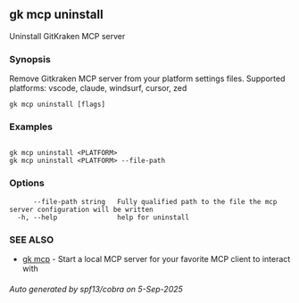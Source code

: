 ## gk mcp uninstall

Uninstall GitKraken MCP server

### Synopsis


Remove Gitkraken MCP server from your platform settings files.
Supported platforms: vscode, claude, windsurf, cursor, zed


```
gk mcp uninstall [flags]
```

### Examples

```

gk mcp uninstall <PLATFORM>
gk mcp uninstall <PLATFORM> --file-path

```

### Options

```
      --file-path string   Fully qualified path to the file the mcp server configuration will be written
  -h, --help               help for uninstall
```

### SEE ALSO

* [gk mcp](gk_mcp.md)	 - Start a local MCP server for your favorite MCP client to interact with

###### Auto generated by spf13/cobra on 5-Sep-2025

